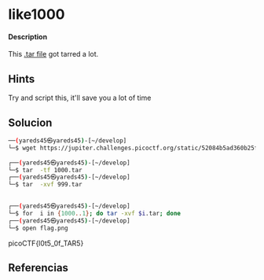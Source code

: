 # like1000

#### Description
This [.tar file](https://jupiter.challenges.picoctf.org/static/52084b5ad360b25f9af83933114324e0/1000.tar) got tarred a lot.

## Hints
Try and script this, it'll save you a lot of time

## Solucion

```bash
──(yareds45㉿yareds45)-[~/develop]
└─$ wget https://jupiter.challenges.picoctf.org/static/52084b5ad360b25f9af83933114324e0/1000.tar
                                                                                                
┌──(yareds45㉿yareds45)-[~/develop]
└─$ tar  -tf 1000.tar
┌──(yareds45㉿yareds45)-[~/develop]
└─$ tar  -xvf 999.tar 

                                                                                                
┌──(yareds45㉿yareds45)-[~/develop]
└─$ for  i in {1000..1}; do tar -xvf $i.tar; done
┌──(yareds45㉿yareds45)-[~/develop]
└─$ open flag.png 

```

picoCTF{l0t5_0f_TAR5}


## Referencias